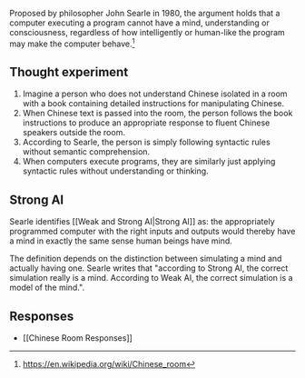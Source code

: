 Proposed by philosopher John Searle in 1980, the argument holds that a computer executing a program cannot have a mind, understanding or consciousness, regardless of how intelligently or human-like the program may make the computer behave.[^1]
## Thought experiment
1. Imagine a person who does not understand Chinese isolated in a room with a book containing detailed instructions for manipulating Chinese.
2. When Chinese text is passed into the room, the person follows the book instructions to produce an appropriate response to fluent Chinese speakers outside the room.
3. According to Searle, the person is simply following syntactic rules without semantic comprehension.
4. When computers execute programs, they are similarly just applying syntactic rules without understanding or thinking.
## Strong AI
Searle identifies [[Weak and Strong AI|Strong AI]] as: the appropriately programmed computer with the right inputs and outputs would thereby have a mind in exactly the same sense human beings have mind.

The definition depends on the distinction between simulating a mind and actually having one. Searle writes that "according to Strong AI, the correct simulation really is a mind. According to Weak AI, the correct simulation is a model of the mind.".
## Responses
- [[Chinese Room Responses]]

[^1]: https://en.wikipedia.org/wiki/Chinese_room
